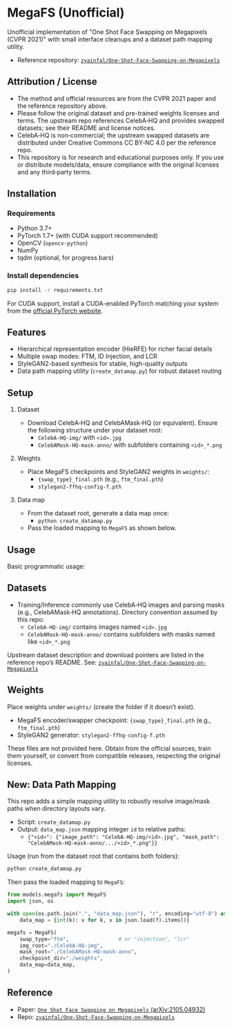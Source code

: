 # MegaFS (Unofficial)

Unofficial implementation of "One Shot Face Swapping on Megapixels (CVPR 2021)" with small interface cleanups and a dataset path mapping utility.

- Reference repository: [`zyainfal/One-Shot-Face-Swapping-on-Megapixels`](https://github.com/zyainfal/One-Shot-Face-Swapping-on-Megapixels)


## Attribution / License

- The method and official resources are from the CVPR 2021 paper and the reference repository above.
- Please follow the original dataset and pre-trained weights licenses and terms. The upstream repo references CelebA‑HQ and provides swapped datasets; see their README and license notices.
- CelebA‑HQ is non‑commercial; the upstream swapped datasets are distributed under Creative Commons CC BY‑NC 4.0 per the reference repo.
- This repository is for research and educational purposes only. If you use or distribute models/data, ensure compliance with the original licenses and any third‑party terms.

## Installation

### Requirements

- Python 3.7+
- PyTorch 1.7+ (with CUDA support recommended)
- OpenCV (`opencv-python`)
- NumPy
- tqdm (optional, for progress bars)

### Install dependencies

```bash
pip install -r requirements.txt
```

For CUDA support, install a CUDA-enabled PyTorch matching your system from the [official PyTorch website](https://pytorch.org/get-started/locally/).

## Features

- Hierarchical representation encoder (HieRFE) for richer facial details
- Multiple swap modes: FTM, ID Injection, and LCR
- StyleGAN2-based synthesis for stable, high-quality outputs
- Data path mapping utility (`create_datamap.py`) for robust dataset routing

## Setup

1) Dataset
   - Download CelebA‑HQ and CelebAMask‑HQ (or equivalent). Ensure the following structure under your dataset root:
     - `CelebA-HQ-img/` with `<id>.jpg`
     - `CelebAMask-HQ-mask-anno/` with subfolders containing `<id>_*.png`

2) Weights
   - Place MegaFS checkpoints and StyleGAN2 weights in `weights/`:
     - `{swap_type}_final.pth` (e.g., `ftm_final.pth`)
     - `stylegan2-ffhq-config-f.pth`

3) Data map
   - From the dataset root, generate a data map once:
     - `python create_datamap.py`
   - Pass the loaded mapping to `MegaFS` as shown below.

## Usage

Basic programmatic usage:

## Datasets

- Training/Inference commonly use CelebA‑HQ images and parsing masks (e.g., CelebAMask‑HQ annotations). Directory convention assumed by this repo:
  - `CelebA-HQ-img/` contains images named `<id>.jpg`
  - `CelebAMask-HQ-mask-anno/` contains subfolders with masks named like `<id>_*.png`

Upstream dataset description and download pointers are listed in the reference repo’s README. See: [`zyainfal/One-Shot-Face-Swapping-on-Megapixels`](https://github.com/zyainfal/One-Shot-Face-Swapping-on-Megapixels)


## Weights

Place weights under `weights/` (create the folder if it doesn’t exist).

- MegaFS encoder/swapper checkpoint: `{swap_type}_final.pth` (e.g., `ftm_final.pth`)
- StyleGAN2 generator: `stylegan2-ffhq-config-f.pth`

These files are not provided here. Obtain from the official sources, train them yourself, or convert from compatible releases, respecting the original licenses.


## New: Data Path Mapping

This repo adds a simple mapping utility to robustly resolve image/mask paths when directory layouts vary.

- Script: `create_datamap.py`
- Output: `data_map.json` mapping integer `id` to relative paths:
  - `{"<id>": {"image_path": "CelebA-HQ-img/<id>.jpg", "mask_path": "CelebAMask-HQ-mask-anno/.../<id>_*.png"}}`

Usage (run from the dataset root that contains both folders):

```bash
python create_datamap.py
```

Then pass the loaded mapping to `MegaFS`:

```python
from models.megafs import MegaFS
import json, os

with open(os.path.join(".", "data_map.json"), "r", encoding="utf-8") as f:
    data_map = {int(k): v for k, v in json.load(f).items()}

megafs = MegaFS(
    swap_type="ftm",                # or "injection", "lcr"
    img_root="./CelebA-HQ-img",
    mask_root="./CelebAMask-HQ-mask-anno",
    checkpoint_dir="./weights",
    data_map=data_map,
)
```

## Reference

- Paper: [`One Shot Face Swapping on Megapixels` (arXiv:2105.04932)](https://arxiv.org/abs/2105.04932)
- Repo: [`zyainfal/One-Shot-Face-Swapping-on-Megapixels`](https://github.com/zyainfal/One-Shot-Face-Swapping-on-Megapixels)

